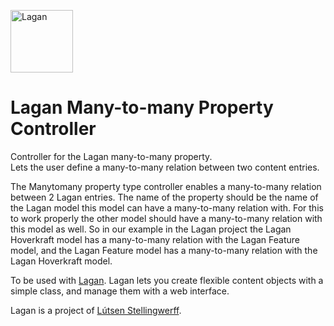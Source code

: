 [<img src="https://cdn.rawgit.com/lutsen/lagan/master/lagan-logo.svg" width="100" alt="Lagan">](https://github.com/lutsen/lagan)

Lagan Many-to-many Property Controller
======================================

Controller for the Lagan many-to-many property.  
Lets the user define a many-to-many relation between two content entries.

The Manytomany property type controller enables a many-to-many relation between 2 Lagan entries. The name of the property should be the name of the Lagan model this model can have a many-to-many relation with. For this to work properly the other model should have a many-to-many relation with this model as well. So in our example in the Lagan project the Lagan Hoverkraft model has a many-to-many relation with the Lagan Feature model, and the Lagan Feature model has a many-to-many relation with the Lagan Hoverkraft model.

To be used with [Lagan](https://github.com/lutsen/lagan). Lagan lets you create flexible content objects with a simple class, and manage them with a web interface.

Lagan is a project of [Lútsen Stellingwerff](http://lutsen.net/).